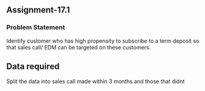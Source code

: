 ## Assignment-17.1

### Problem Statement

Identify customer who has high propensity to subscribe to a term deposit so that sales call/ EDM can be targeted on these customers.  

## Data required

Split the data into sales call made within 3 months and those that didnt
